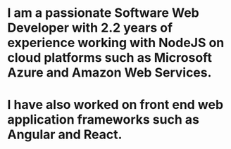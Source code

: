 # I am a passionate Software Web Developer with 2.2 years of experience working with NodeJS on cloud platforms such as Microsoft Azure and Amazon Web Services.
# I have also worked on front end web application frameworks such as Angular and React.
